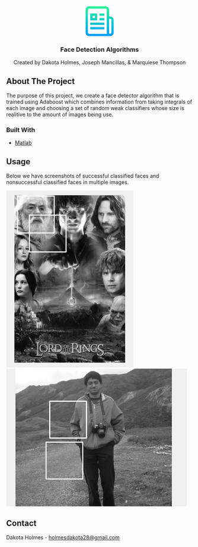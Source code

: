 <br />
<p align="center">
  <a href="https://github.com/othneildrew/Best-README-Template">
    <img src="images/logo.png" alt="Logo" width="80" height="80">
  </a>

  <h3 align="center">Face Detection Algorithms</h3>

  <p align="center">
     Created by Dakota Holmes, Joseph Mancillas, & Marquiese Thompson
  </p>
</p>


<!-- ABOUT THE PROJECT -->
## About The Project

<p align="left">
The purpose of this project, we create a face detector algorithm that is trained using Adaboost which combines information from taking integrals of each image and choosing a set of random weak classifiers whose size is realitive to the amount of images being use.  
 
  </p>
 
 

### Built With

* [Matlab](https://www.mathworks.com/?s_tid=mlh_gn_logo)


## Usage
<p>
 Below we have screenshots of successful classified faces and nonsuccessful classified faces in multiple images. 
  </p>
  
 <img src="images/SuccessFace.png" alt="Logo">
 <img src="images/NonSuccessFace.png" alt="Logo">
 <br />
 
<!-- CONTACT -->
## Contact

Dakota Holmes - holmesdakota28@gmail.com




<!-- MARKDOWN LINKS & IMAGES -->
<!-- https://www.markdownguide.org/basic-syntax/#reference-style-links -->
[contributors-shield]: https://img.shields.io/github/contributors/othneildrew/Best-README-Template.svg?style=for-the-badge
[contributors-url]: https://github.com/othneildrew/Best-README-Template/graphs/contributors
[forks-shield]: https://img.shields.io/github/forks/othneildrew/Best-README-Template.svg?style=for-the-badge
[forks-url]: https://github.com/othneildrew/Best-README-Template/network/members
[stars-shield]: https://img.shields.io/github/stars/othneildrew/Best-README-Template.svg?style=for-the-badge
[stars-url]: https://github.com/othneildrew/Best-README-Template/stargazers
[issues-shield]: https://img.shields.io/github/issues/othneildrew/Best-README-Template.svg?style=for-the-badge
[issues-url]: https://github.com/othneildrew/Best-README-Template/issues
[license-shield]: https://img.shields.io/github/license/othneildrew/Best-README-Template.svg?style=for-the-badge
[license-url]: https://github.com/othneildrew/Best-README-Template/blob/master/LICENSE.txt
[linkedin-shield]: https://img.shields.io/badge/-LinkedIn-black.svg?style=for-the-badge&logo=linkedin&colorB=555
[linkedin-url]: https://linkedin.com/in/othneildrew
[product-screenshot]: images/screenshot.png

